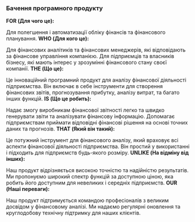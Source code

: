 ### Бачення програмного продукту

**FOR (Для чого це):**

Для полегшення і автоматизації обліку фінансів та фінансового планування.
**WHO (Для кого це):**

Для фінансових аналітиків та фінансових менеджерів, які відповідають за фінансове управління компанією.
Для підприємців та власників бізнесу, які мають інтерес у зрозумінні фінансового стану своєї компанії.
**THE (Що це):**

Це інноваційний програмний продукт для аналізу фінансової діяльності підприємства.
Він включає в себе інструменти для створення фінансових звітів, прогнозування прибутку, аналізу витрат, та багато інших функцій.
**IS (Що це робить):**

Надає змогу виробникам фінансової звітності легко та швидко генерувати звіти та аналізувати фінансову інформацію.
Допомагає підприємствам приймати відповідні фінансові рішення на основі точних даних та прогнозів.
**THAT (Який він такий):**

Це потужний інструмент для фінансового аналізу, який враховує всі аспекти фінансової діяльності підприємства.
Він простий у використанні і підходить для підприємств будь-якого розміру.
**UNLIKE (На відміну від інших):**

Наш продукт відрізняється високою точністю та надійністю результатів.
Ми пропонуємо широкий спектр функцій за доступною ціною, яка робить його доступним для невеликих і середніх підприємств.
**OUR (Наші переваги):**

Наш продукт підтримується командою професіоналів з великим досвідом у фінансовому аналізі.
Ми надаємо регулярні оновлення та круглодобову технічну підтримку для наших клієнтів.
